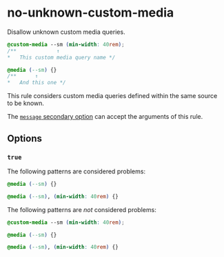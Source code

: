 # no-unknown-custom-media

Disallow unknown custom media queries.

<!-- prettier-ignore -->
```css
@custom-media --sm (min-width: 40rem);
/**             ↑
*   This custom media query name */

@media (--sm) {}
/**      ↑
*   And this one */
```

This rule considers custom media queries defined within the same source to be known.

The [`message` secondary option](../../../docs/user-guide/configure.md#message) can accept the arguments of this rule.

## Options

### `true`

The following patterns are considered problems:

<!-- prettier-ignore -->
```css
@media (--sm) {}

@media (--sm), (min-width: 40rem) {}
```

The following patterns are _not_ considered problems:

<!-- prettier-ignore -->
```css
@custom-media --sm (min-width: 40rem);

@media (--sm) {}

@media (--sm), (min-width: 40rem) {}
```
